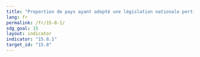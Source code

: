 ```yaml
---
title: "Proportion de pays ayant adopté une législation nationale pertinente et allouant des ressources suffisantes à la prévention ou au contrôle des espèces exotiques envahissantes"
lang: fr
permalink: /fr/15-8-1/
sdg_goal: 15
layout: indicator
indicator: "15.8.1"
target_id: "15.8"
---
```


